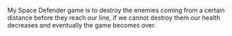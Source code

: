 My Space Defender game is to destroy the enemies coming from a certain distance before they reach our line, if we cannot destroy them our health decreases and eventually the game becomes over.
